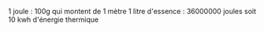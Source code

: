 1 joule : 100g qui montent de 1 mètre 
1 litre d'essence : 36000000 joules soit 10 kwh d'énergie thermique 


